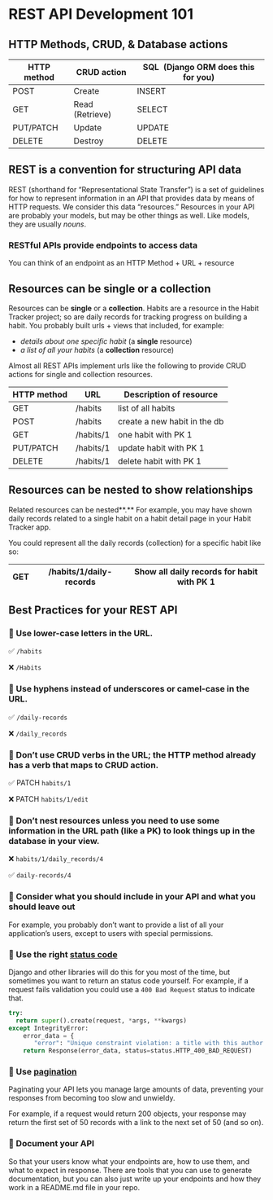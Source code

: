 # REST API Development 101

## HTTP Methods, CRUD, & Database actions

| HTTP method | CRUD action     | SQL  (Django ORM does this for you) |
| ----------- | --------------- | ----------------------------------- |
| POST        | Create          | INSERT                              |
| GET         | Read (Retrieve) | SELECT                              |
| PUT/PATCH   | Update          | UPDATE                              |
| DELETE      | Destroy         | DELETE                              |

## REST is a convention for structuring API data

REST (shorthand for “Representational State Transfer”) is a set of guidelines for how to represent information in an API that provides data by means of HTTP requests. We consider this data “resources.” Resources in your API are probably your models, but may be other things as well. Like models, they are usually *nouns*.

### RESTful APIs provide endpoints to access data

You can think of an endpoint as an HTTP Method + URL + resource

## Resources can be single or a collection

Resources can be **single** or a **collection**. Habits are a resource in the Habit Tracker project; so are daily records for tracking progress on building a habit. You probably built urls + views that included, for example:

- *details about one specific habit* (a **single** resource)
- *a list of all your habits* (a **collection** resource)

Almost all REST APIs implement urls like the following to provide CRUD actions for single and collection resources.

| HTTP method | URL       | Description of resource      |
| ----------- | --------- | ---------------------------- |
| GET         | /habits   | list of all habits           |
| POST        | /habits   | create a new habit in the db |
| GET         | /habits/1 | one habit with PK 1          |
| PUT/PATCH   | /habits/1 | update habit with PK 1       |
| DELETE      | /habits/1 | delete habit with PK 1       |

## Resources can be **nested to show relationships**

Related resources can be nested**.** For example, you may have shown daily records related to a single habit on a habit detail page in your Habit Tracker app.

You could represent all the daily records (collection) for a specific habit like so:

| GET | /habits/1/daily-records | Show all daily records for habit with PK 1 |
| --- | ----------------------- | ------------------------------------------ |

## **Best Practices for your REST API**

### 📌 Use lower-case letters in the URL.

✅ `/habits`

❌ `/Habits`

### 📌 Use hyphens instead of underscores or camel-case in the URL.

✅ `/daily-records`

❌ `/daily_records`

### 📌 Don’t use CRUD verbs in the URL; the HTTP method already has a verb that maps to CRUD action.

✅ PATCH `habits/1`

❌ PATCH `habits/1/edit`

### 📌 Don’t nest resources unless you need to use some information in the URL path (like a PK) to look things up in the database in your view.

❌ `habits/1/daily_records/4`

✅ `daily-records/4`

### 📌 Consider what you should include in your API and what you should leave out

For example, you probably don’t want to provide a list of all your application’s users, except to users with special permissions.

### 📌 Use the right [status code](https://www.django-rest-framework.org/api-guide/status-codes/#status-codes)

Django and other libraries will do this for you most of the time, but sometimes you want to return an status code yourself. For example, if a request fails validation you could use a `400 Bad Request` status to indicate that.

```python
try:
  return super().create(request, *args, **kwargs)
except IntegrityError:
    error_data = {
       "error": "Unique constraint violation: a title with this author already exists."}
    return Response(error_data, status=status.HTTP_400_BAD_REQUEST)
```

### 📌 Use [pagination](https://www.django-rest-framework.org/api-guide/pagination/#pagination)

Paginating your API lets you manage large amounts of data, preventing your responses from becoming too slow and unwieldy.

For example, if a request would return 200 objects, your response may return the first set of 50 records with a link to the next set of 50 (and so on).

### 📌 Document your API

So that your users know what your endpoints are, how to use them, and what to expect in response. There are tools that you can use to generate documentation, but you can also just write up your endpoints and how they work in a README.md file in your repo.
